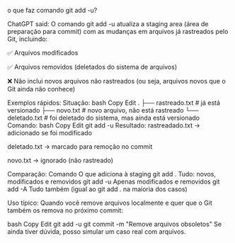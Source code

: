 o que faz comando git add -u?


ChatGPT said:
O comando git add -u atualiza a staging area (área de preparação para commit) com as mudanças em arquivos já rastreados pelo Git, incluindo:

✅ Arquivos modificados

✅ Arquivos removidos (deletados do sistema de arquivos)

❌ Não inclui novos arquivos não rastreados (ou seja, arquivos novos que o Git ainda não conhece)

Exemplos rápidos:
Situação:
bash
Copy
Edit
.
├── rastreado.txt   # já está versionado
├── novo.txt        # novo arquivo, não está rastreado
└── deletado.txt    # foi deletado do sistema, mas ainda está versionado
Comando:
bash
Copy
Edit
git add -u
Resultado:
rastreadado.txt → adicionado se foi modificado

deletado.txt → marcado para remoção no commit

novo.txt → ignorado (não rastreado)

Comparação:
Comando	O que adiciona à staging
git add .	Tudo: novos, modificados e removidos
git add -u	Apenas modificados e removidos
git add -A	Tudo também (igual ao git add . na maioria dos casos)

Uso típico:
Quando você remove arquivos localmente e quer que o Git também os remova no próximo commit:

bash
Copy
Edit
git add -u
git commit -m "Remove arquivos obsoletos"
Se ainda tiver dúvida, posso simular um caso real com arquivos.